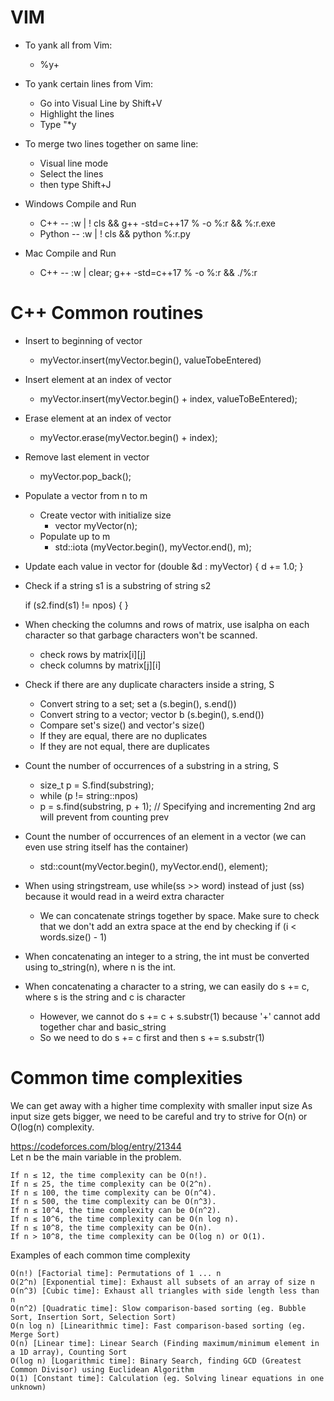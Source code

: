 # VIM
* To yank all from Vim: 
	* %y+

* To yank certain lines from Vim:
	* Go into Visual Line by Shift+V
	* Highlight the lines
	* Type "*y

* To merge two lines together on same line:
	* Visual line mode
	* Select the lines
	* then type Shift+J
* Windows Compile and Run
	* C++ -- :w | ! cls && g++ -std=c++17 % -o %:r && %:r.exe
	* Python -- :w | ! cls && python %:r.py 
* Mac Compile and Run
	* C++ -- :w | clear; g++ -std=c++17 % -o %:r && ./%:r




# C++ Common routines

* Insert to beginning of vector
	* myVector.insert(myVector.begin(), valueTobeEntered)

* Insert element at an index of vector
	* myVector.insert(myVector.begin() + index, valueToBeEntered);

* Erase element at an index of vector
	* myVector.erase(myVector.begin() + index);

* Remove last element in vector
	* myVector.pop_back();

* Populate a vector from n to m
	* Create vector with initialize size
		* vector<type> myVector(n);
	* Populate up to m
		* std::iota (myVector.begin(), myVector.end(), m);

* Update each value in vector
	for (double &d : myVector) {
		d += 1.0;
	}

* Check if a string s1 is a substring of string s2

	if (s2.find(s1) != npos) {
	}

* When checking the columns and rows of matrix, use isalpha on each character so that garbage characters won't be scanned.
	* check rows by matrix[i][j]
 	* check columns by matrix[j][i]
* Check if there are any duplicate characters inside a string, S
	* Convert string to a set; set<char> a (s.begin(), s.end())
	* Convert string to a vector; vector<char> b (s.begin(), s.end())
	* Compare set's size() and vector's size()
	* If they are equal, there are no duplicates
	* If they are not equal, there are duplicates

* Count the number of occurrences of a substring in a string, S
	* size_t p = S.find(substring);
	* while (p != string::npos)
	* p = s.find(substring, p + 1); // Specifying and incrementing 2nd arg will prevent from counting prev
* Count the number of occurrences of an element in a vector (we can even use string itself has the container)
	* std::count(myVector.begin(), myVector.end(), element);
* When using stringstream, use while(ss >> word) instead of just (ss) because it would read in a weird extra character
	* We can concatenate strings together by space. Make sure to check that we don't add an extra space at the end by checking if (i < words.size() - 1)
* When concatenating an integer to a string, the int must be converted using to_string(n), where n is the int.
* When concatenating a character to a string, we can easily do s += c, where s is the string and c is character
	* However, we cannot do s += c + s.substr(1) because '+' cannot add together char and basic_string
	* So we need to do s += c first and then s += s.substr(1)

# Common time complexities
We can get away with a higher time complexity with smaller input size
As input size gets bigger, we need to be careful and try to strive for O(n) or O(log(n) complexity.

https://codeforces.com/blog/entry/21344  
Let n be the main variable in the problem.  

    If n ≤ 12, the time complexity can be O(n!).
    If n ≤ 25, the time complexity can be O(2^n).
    If n ≤ 100, the time complexity can be O(n^4).
    If n ≤ 500, the time complexity can be O(n^3).
    If n ≤ 10^4, the time complexity can be O(n^2).
    If n ≤ 10^6, the time complexity can be O(n log n).
    If n ≤ 10^8, the time complexity can be O(n).
    If n > 10^8, the time complexity can be O(log n) or O(1).

Examples of each common time complexity

    O(n!) [Factorial time]: Permutations of 1 ... n
    O(2^n) [Exponential time]: Exhaust all subsets of an array of size n
    O(n^3) [Cubic time]: Exhaust all triangles with side length less than n
    O(n^2) [Quadratic time]: Slow comparison-based sorting (eg. Bubble Sort, Insertion Sort, Selection Sort)
    O(n log n) [Linearithmic time]: Fast comparison-based sorting (eg. Merge Sort)
    O(n) [Linear time]: Linear Search (Finding maximum/minimum element in a 1D array), Counting Sort
    O(log n) [Logarithmic time]: Binary Search, finding GCD (Greatest Common Divisor) using Euclidean Algorithm
    O(1) [Constant time]: Calculation (eg. Solving linear equations in one unknown)
